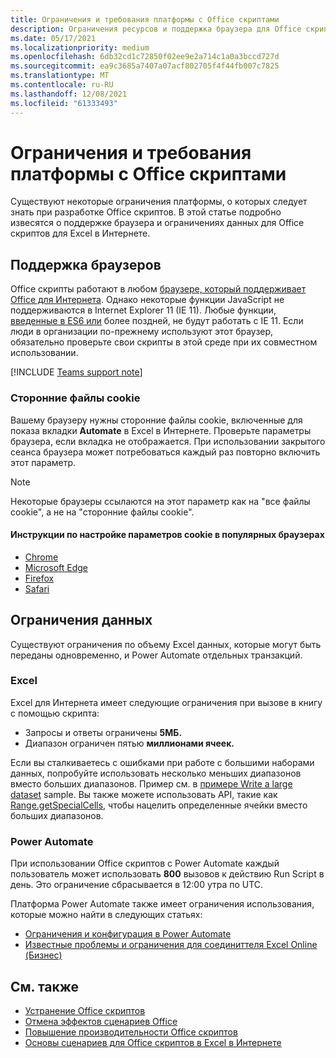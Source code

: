 ```yaml
---
title: Ограничения и требования платформы с Office скриптами
description: Ограничения ресурсов и поддержка браузера для Office скриптов при Excel в Интернете
ms.date: 05/17/2021
ms.localizationpriority: medium
ms.openlocfilehash: 6db32cd1c72850f02ee9e2a714c1a0a3bccd727d
ms.sourcegitcommit: ea9c3685a7407a07acf802705f4f44fb007c7825
ms.translationtype: MT
ms.contentlocale: ru-RU
ms.lasthandoff: 12/08/2021
ms.locfileid: "61333493"
---
```

# <a name="platform-limits-and-requirements-with-office-scripts"></a>Ограничения и требования платформы с Office скриптами

Существуют некоторые ограничения платформы, о которых следует знать при разработке Office скриптов. В этой статье подробно извесятся о поддержке браузера и ограничениях данных для Office скриптов для Excel в Интернете.

## <a name="browser-support"></a>Поддержка браузеров

Office скрипты работают в любом [браузере, который поддерживает Office для Интернета](https://support.microsoft.com/office/ad1303e0-a318-47aa-b409-d3a5eb44e452). Однако некоторые функции JavaScript не поддерживаются в Internet Explorer 11 (IE 11). Любые функции, [введенные в ES6 или](https://www.w3schools.com/Js/js_es6.asp) более поздней, не будут работать с IE 11. Если люди в организации по-прежнему используют этот браузер, обязательно проверьте свои скрипты в этой среде при их совместном использовании.

[!INCLUDE [Teams support note](../includes/teams-support-note.md)]

### <a name="third-party-cookies"></a>Сторонние файлы cookie

Вашему браузеру нужны сторонние файлы cookie, включенные для показа вкладки **Automate** в Excel в Интернете. Проверьте параметры браузера, если вкладка не отображается. При использовании закрытого сеанса браузера может потребоваться каждый раз повторно включить этот параметр.

> [!NOTE]
> Некоторые браузеры ссылаются на этот параметр как на "все файлы cookie", а не на "сторонние файлы cookie".

#### <a name="instructions-for-adjusting-cookie-settings-in-popular-browsers"></a>Инструкции по настройке параметров cookie в популярных браузерах

- [Chrome](https://support.google.com/chrome/answer/95647)
- [Microsoft Edge](https://support.microsoft.com/microsoft-edge/597f04f2-c0ce-f08c-7c2b-541086362bd2)
- [Firefox](https://support.mozilla.org/kb/disable-third-party-cookies)
- [Safari](https://support.apple.com/guide/safari/manage-cookies-and-website-data-sfri11471/mac)

## <a name="data-limits"></a>Ограничения данных

Существуют ограничения по объему Excel данных, которые могут быть переданы одновременно, и Power Automate отдельных транзакций.

### <a name="excel"></a>Excel

Excel для Интернета имеет следующие ограничения при вызове в книгу с помощью скрипта:

- Запросы и ответы ограничены **5МБ.**
- Диапазон ограничен пятью **миллионами ячеек.**

Если вы сталкиваетесь с ошибками при работе с большими наборами данных, попробуйте использовать несколько меньших диапазонов вместо больших диапазонов. Пример см. в [примере Write a large dataset](../resources/samples/write-large-dataset.md) sample. Вы также можете использовать API, такие как [Range.getSpecialCells,](/javascript/api/office-scripts/excelscript/excelscript.range#getSpecialCells_cellType__cellValueType_) чтобы нацелить определенные ячейки вместо больших диапазонов.

### <a name="power-automate"></a>Power Automate

При использовании Office скриптов с Power Automate каждый пользователь может использовать **800** вызовов к действию Run Script в день. Это ограничение сбрасывается в 12:00 утра по UTC.

Платформа Power Automate также имеет ограничения использования, которые можно найти в следующих статьях:

- [Ограничения и конфигурация в Power Automate](/power-automate/limits-and-config)
- [Известные проблемы и ограничения для соединиттеля Excel Online (Бизнес)](/connectors/excelonlinebusiness/#known-issues-and-limitations)

## <a name="see-also"></a>См. также

- [Устранение Office скриптов](troubleshooting.md)
- [Отмена эффектов сценариев Office](undo.md)
- [Повышение производительности Office скриптов](../develop/web-client-performance.md)
- [Основы сценариев для Office скриптов в Excel в Интернете](../develop/scripting-fundamentals.md)
